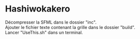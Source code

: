 # Hashiwokakero

Décompresser la SFML dans le dossier "inc".  
Ajouter le fichier texte contenant la grille dans le dossier "build".  
Lancer "UseThis.sh" dans un terminal.
